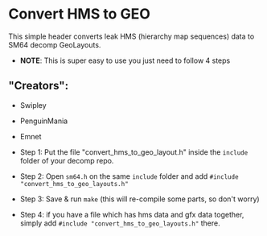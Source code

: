# Convert HMS to GEO
This simple header converts leak HMS (hierarchy map sequences) data to SM64 decomp GeoLayouts.
- **NOTE**: This is super easy to use you just need to follow 4 steps

## "Creators":
- Swipley
- PenguinMania
- Emnet

- Step 1: Put the file "convert_hms_to_geo_layout.h" inside the ```include``` folder of your decomp repo.
- Step 2: Open ```sm64.h``` on the same ```include``` folder and add `#include "convert_hms_to_geo_layouts.h"`
- Step 3: Save & run ```make``` (this will re-compile some parts, so don't worry)
- Step 4: if you have a file which has hms data and gfx data together, simply add `#include "convert_hms_to_geo_layouts.h"` there.

